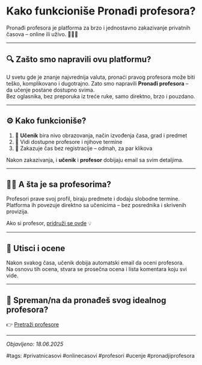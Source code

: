 # Kako funkcioniše Pronađi profesora?

Pronađi profesora je platforma za brzo i jednostavno zakazivanje privatnih časova – online ili uživo. 👩‍🏫✨

---

## 🔍 Zašto smo napravili ovu platformu?

U svetu gde je znanje najvrednija valuta, pronaći pravog profesora može biti teško, komplikovano i dugotrajno. Zato smo napravili **Pronađi profesora** – da učenje postane dostupno svima.  
Bez oglasnika, bez preporuka iz treće ruke, samo direktno, brzo i pouzdano.

---

## ⚙️ Kako funkcioniše?

1. 👧 **Učenik** bira nivo obrazovanja, način izvođenja časa, grad i predmet
2. 📅 Vidi dostupne profesore i njihove termine
3. 📨 Zakazuje čas bez registracije – odmah, za par klikova

Nakon zakazivanja, i **učenik** i **profesor** dobijaju email sa svim detaljima.

---

## 🧑‍🏫 A šta je sa profesorima?

Profesori prave svoj profil, biraju predmete i dodaju slobodne termine.  
Platforma ih povezuje direktno sa učenicima – bez posrednika i skrivenih provizija.

Ako si profesor, [pridruži se ovde](https://www.pronadjiprofesora.com/register) 💡

---

## 💬 Utisci i ocene

Nakon svakog časa, učenik dobija automatski email da oceni profesora.  
Na osnovu tih ocena, stvara se prosečna ocena i lista komentara koju svi vide.

---

## 📌 Spreman/na da pronađeš svog idealnog profesora?

👉 [Pretraži profesore](https://www.pronadjiprofesora.com/education)

---

*Objavljeno: 18.06.2025*

#tags: #privatnicasovi #onlinecasovi #profesori #ucenje #pronadjiprofesora
